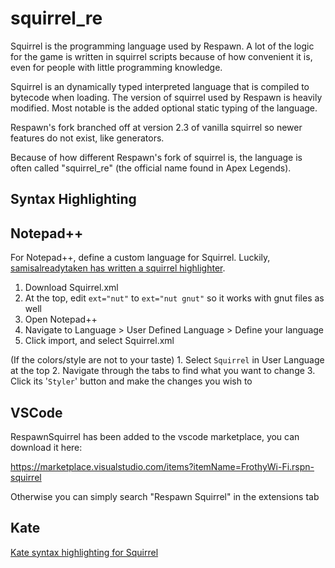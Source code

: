 # squirrel_re

Squirrel is the programming language used by Respawn. A lot of the logic for the game is written in squirrel scripts because of how convenient it is, even for people with little programming knowledge.

Squirrel is an dynamically typed interpreted language that is compiled to bytecode when loading.
The version of squirrel used by Respawn is heavily modified. Most notable is the added optional static typing of the language.

Respawn's fork branched off at version 2.3 of vanilla squirrel so newer features do not exist, like generators.

Because of how different Respawn's fork of squirrel is, the language is often called "squirrel_re" (the official name found in Apex Legends).

## Syntax Highlighting

## Notepad++

For Notepad++, define a custom language for Squirrel. Luckily, [samisalreadytaken has
written a squirrel highlighter](https://gist.github.com/samisalreadytaken/5bcf322332074f31545ccb6651b88f2d#file-squirrel-xml).

1. Download Squirrel.xml
2. At the top, edit ``ext="nut"`` to ``ext="nut gnut"`` so it works with gnut files as
   well
3. Open Notepad++
4. Navigate to Language > User Defined Language > Define your language
5. Click import, and select Squirrel.xml

(If the colors/style are not to your taste) 1. Select ``Squirrel`` in User Language at
the top 2. Navigate through the tabs to find what you want to change 3. Click its
'`Styler`' button and make the changes you wish to

## VSCode

RespawnSquirrel has been added to the vscode marketplace, you can download it here:

https://marketplace.visualstudio.com/items?itemName=FrothyWi-Fi.rspn-squirrel

Otherwise you can simply search "Respawn Squirrel" in the extensions tab

## Kate

[Kate syntax highlighting for Squirrel](https://gist.github.com/CTalvio/6de535f9258cfebd71ab64d7e6af4ee6)


